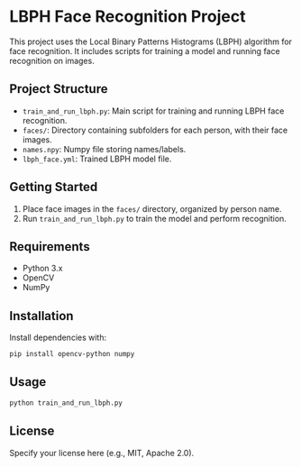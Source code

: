 # LBPH Face Recognition Project

This project uses the Local Binary Patterns Histograms (LBPH) algorithm for face recognition. It includes scripts for training a model and running face recognition on images.

## Project Structure

- `train_and_run_lbph.py`: Main script for training and running LBPH face recognition.
- `faces/`: Directory containing subfolders for each person, with their face images.
- `names.npy`: Numpy file storing names/labels.
- `lbph_face.yml`: Trained LBPH model file.

## Getting Started

1. Place face images in the `faces/` directory, organized by person name.
2. Run `train_and_run_lbph.py` to train the model and perform recognition.

## Requirements

- Python 3.x
- OpenCV
- NumPy

## Installation

Install dependencies with:

```bash
pip install opencv-python numpy
```

## Usage

```bash
python train_and_run_lbph.py
```

## License

Specify your license here (e.g., MIT, Apache 2.0).
